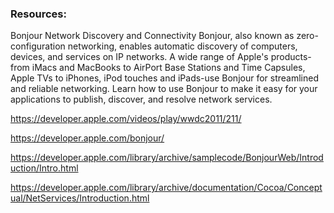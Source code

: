 ### Resources:

Bonjour Network Discovery and Connectivity
Bonjour, also known as zero-configuration networking, enables automatic discovery of computers, devices, and services on IP networks. A wide range of Apple's products-from iMacs and MacBooks to AirPort Base Stations and Time Capsules, Apple TVs to iPhones, iPod touches and iPads-use Bonjour for streamlined and reliable networking. Learn how to use Bonjour to make it easy for your applications to publish, discover, and resolve network services.

https://developer.apple.com/videos/play/wwdc2011/211/

https://developer.apple.com/bonjour/

https://developer.apple.com/library/archive/samplecode/BonjourWeb/Introduction/Intro.html

https://developer.apple.com/library/archive/documentation/Cocoa/Conceptual/NetServices/Introduction.html
